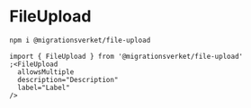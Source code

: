 # FileUpload

```bash
npm i @migrationsverket/file-upload
```

```tsx
import { FileUpload } from '@migrationsverket/file-upload'
;<FileUpload
  allowsMultiple
  description="Description"
  label="Label"
/>
```
